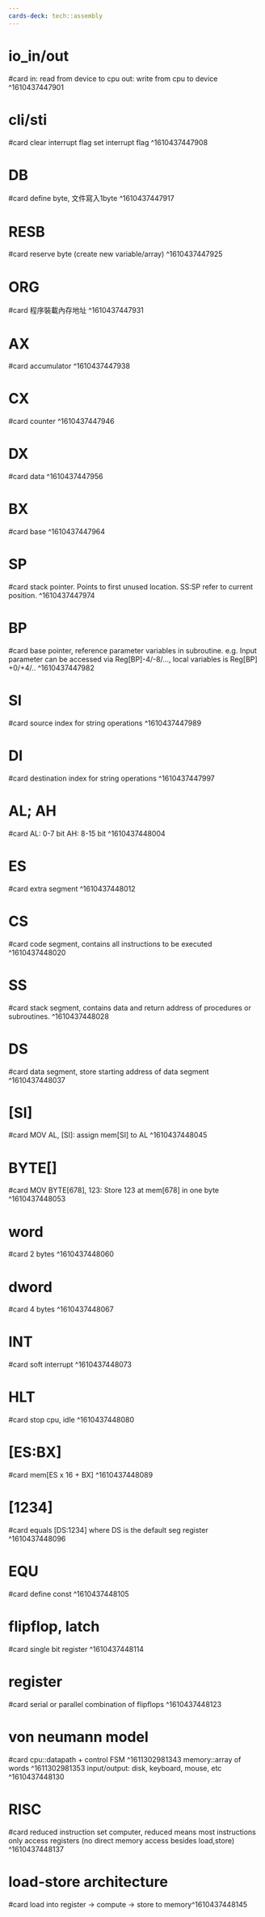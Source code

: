 ```yaml
---
cards-deck: tech::assembly
---
```


# io_in/out
#card
in: read from device to cpu
out: write from cpu to device
^1610437447901

# cli/sti
#card
clear interrupt flag
set interrupt flag
^1610437447908

# DB
#card
define byte, 文件寫入1byte
^1610437447917

# RESB
#card
reserve byte (create new variable/array)
^1610437447925

# ORG
#card
程序裝載內存地址
^1610437447931

# AX
#card
accumulator
^1610437447938

# CX
#card
counter
^1610437447946

# DX
#card
data
^1610437447956

# BX
#card
base
^1610437447964

# SP
#card
stack pointer. Points to first unused location. SS:SP refer to current position.
^1610437447974

# BP
#card
base pointer, reference parameter variables in subroutine. e.g. Input parameter can be accessed via Reg[BP]-4/-8/..., local variables is Reg[BP] +0/+4/..
^1610437447982

# SI
#card
source index for string operations
^1610437447989

# DI
#card
destination index for string operations
^1610437447997

# AL; AH
#card
AL: 0-7 bit
AH: 8-15 bit
^1610437448004

# ES
#card
extra segment
^1610437448012

# CS
#card
code segment, contains all instructions to be executed
^1610437448020

# SS
#card
stack segment, contains data and return address of procedures or subroutines.
^1610437448028

# DS
#card
data segment, store starting address of data segment
^1610437448037

# \[SI\]
#card
MOV AL, \[SI\]: assign mem\[SI\] to AL
^1610437448045

# BYTE\[\]
#card
MOV BYTE[678], 123: Store 123 at mem[678] in one byte
^1610437448053

# word
#card
2 bytes
^1610437448060

# dword
#card
4 bytes
^1610437448067

# INT
#card
soft interrupt
^1610437448073

# HLT
#card
stop cpu, idle
^1610437448080

# \[ES:BX\]
#card
mem\[ES x 16 + BX\]
^1610437448089

# \[1234\]
#card
equals \[DS:1234\] where DS is the default seg register
^1610437448096

# EQU
#card
define const
^1610437448105

# flipflop, latch
#card
single bit register
^1610437448114

# register
#card
serial or parallel combination of flipflops
^1610437448123

# von neumann model
#card
cpu::datapath + control FSM
^1611302981343
memory::array of words
^1611302981353
input/output: disk, keyboard, mouse, etc
^1610437448130

# RISC
#card
reduced instruction set computer, reduced means most instructions only access registers (no direct memory access besides load,store)
^1610437448137

# load-store architecture
#card
load into register -> compute -> store to memory^1610437448145
